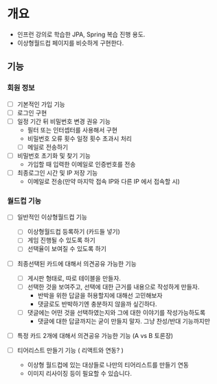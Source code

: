 # 개요 
- 인프런 강의로 학습한 JPA, Spring 복습 진행 용도. 
- 이상형월드컵 페이지를 비슷하게 구현한다. 

## 기능 
### 회원 정보 
- [ ] 기본적인 가입 기능 
- [ ] 로그인 구현 
- [ ] 일정 기간 뒤 비밀번호 변경 권유 기능 
  - 필터 또는 인터셉터를 사용해서 구현
  - 비밀번호 오류 횟수 일정 횟수 초과시 처리
  - [ ] 메일로 전송하기 

- [ ] 비밀번호 초기화 및 찾기 기능 
  - 가입할 때 입력한 이메일로 인증번호를 전송 
- [ ] 최종로그인 시간 및 IP 저장 기능
  - 이메일로 전송(만약 마지막 접속 IP와 다른 IP 에서 접속할 시)

### 월드컵 기능 
- [ ] 일반적인 이상형월드컵 기능 
  - [ ] 이상형월드컵 등록하기 (카드들 넣기)
  - [ ] 게임 진행될 수 있도록 하기
  - [ ] 선택율이 보여질 수 있도록 하기
- [ ] 최종선택된 카드에 대해서 의견공유 가능한 기능
  - [ ] 게시판 형태로, 따로 테이블을 만들자.  
  - [ ] 선택한 것을 보여주고, 선택에 대한 근거를 내용으로 작성하게 만들자.
    - 반박을 위한 답글을 허용할지에 대해선 고민해보자
    - 댓글로도 반박하기엔 충분하지 않을까 싶긴하다. 
  - [ ] 댓글에는 어떤 것을 선택하였는지와 그에 대한 이야기를 작성가능하도록
    - 댓글에 대한 답글까지는 굳이 만들지 말자. 그냥 찬성/반대 기능까지만
- [ ] 특정 카드 2개에 대해서 의견공유 가능한 기능 (A vs B 토론장)

- [ ] 티어리스트 만들기 기능 ( 리액트와 연동? )
  - 이상형 월드컵에 있는 대상들로 나만의 티어리스트를 만들기 연동
  - 이미지 리사이징 등이 필요할 수 있습니다. 
